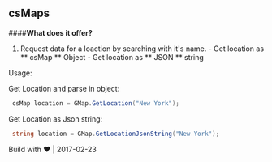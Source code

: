 ## csMaps

####**What does it offer?**
   1. Request data for a loaction by searching with it's name.
    - Get location as ** csMap ** Object
    - Get location as ** JSON ** string
   

Usage:

Get Location and parse in object:
 ```C#  
  csMap location = GMap.GetLocation("New York");
```

Get Location as Json string:
 ```C#  
  string location = GMap.GetLocationJsonString("New York");
```

Build with :heart: | 2017-02-23
